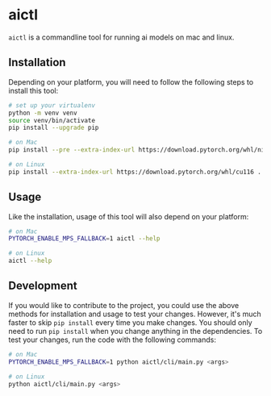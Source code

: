 # aictl

`aictl` is a commandline tool for running ai models on mac and linux.

## Installation
Depending on your platform, you will need to follow the following steps to install this tool:
```bash
# set up your virtualenv
python -m venv venv
source venv/bin/activate
pip install --upgrade pip

# on Mac
pip install --pre --extra-index-url https://download.pytorch.org/whl/nightly/cpu .

# on Linux
pip install --extra-index-url https://download.pytorch.org/whl/cu116 .
```

## Usage
Like the installation, usage of this tool will also depend on your platform:
```bash
# on Mac
PYTORCH_ENABLE_MPS_FALLBACK=1 aictl --help

# on Linux
aictl --help
```

## Development
If you would like to contribute to the project, you could use the above methods for installation and usage to test your changes. However, it's much faster to skip `pip install` every time you make changes. You should only need to run `pip install` when you change anything in the dependencies. To test your changes, run the code with the following commands:
```bash
# on Mac
PYTORCH_ENABLE_MPS_FALLBACK=1 python aictl/cli/main.py <args>

# on Linux
python aictl/cli/main.py <args>
```